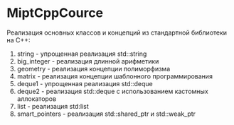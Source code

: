 # MiptCppCource
Реализация основных классов и концепций из стандартной библиотеки на C++:

1. string - упрощенная реализация std::string
2. big_integer - реализация длинной арифметики
3. geometry - реализация концепции полиморфизма
4. matrix - реализация концепции шаблонного программирования
5. deque1 - упрощенная реализация std::deque
6. deque2 - реализация std::deque с использованием кастомных аллокаторов
7. list - реализация std:list
8. smart_pointers - реализация std::shared_ptr и std::weak_ptr
